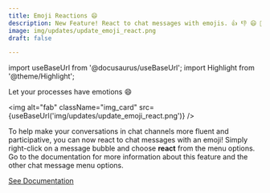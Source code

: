 ```yaml
---
title: Emoji Reactions 😄
description: New Feature! React to chat messages with emojis. 👍 👎 😄 🎉 😕 ❤️ 🚀 👀
image: img/updates/update_emoji_react.png
draft: false

---
```


import useBaseUrl from '@docusaurus/useBaseUrl'; 
import Highlight from '@theme/Highlight';


<div className="align-center">
<div className="card">
<div className="card__header">

<span className="hero__subtitle">Let your processes have emotions 😄</span>

</div>
<div className="card__image">

<img alt="fab" className="img_card" src={useBaseUrl('img/updates/update_emoji_react.png')} />
<br/>

</div>
<div className="card__body">

To help make your conversations in chat channels more fluent and participative, you can now react to chat messages with an emoji! Simply right-click on a message bubble and choose **react** from the menu options. Go to the documentation for more information about this feature and the other chat message menu options.

</div>
<div className="card__footer text-center align-padding-center">

<a className="button button--info button--block" href="/docs/documentation/client/channels/#chat-message-options">See Documentation</a>
<br/>

</div>
</div>
</div>
